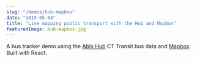 ```yaml
---
slug: "/demos/hub-mapbox"
date: "2019-05-04"
title: "Live mapping public transport with the Hub and Mapbox"
featuredImage: hub-mapbox.jpg
---
```


A bus tracker demo using the [Ably Hub](https://www.ably.io/hub/cttransit/gtfsr) CT Transit bus data and [Mapbox](https://www.mapbox.com/). Built with React.
